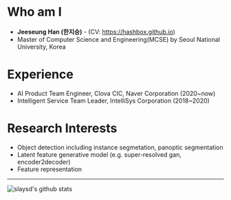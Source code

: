 # Who am I
* **Jeeseung Han (한지승)** - (CV: https://hashbox.github.io)
* Master of Computer Science and Engineering(MCSE) by Seoul National University, Korea

# Experience
- AI Product Team Engineer, Clova CIC, Naver Corporation (2020~now)
- Intelligent Service Team Leader, IntelliSys Corporation (2018~2020)

# Research Interests
- Object detection including instance segmetation, panoptic segmentation
- Latent feature generative model (e.g. super-resolved gan, encoder2decoder)
- Feature representation

---

![slaysd's github stats](https://github-readme-stats.vercel.app/api?username=slaysd&show_icons=true&count_private=true)
